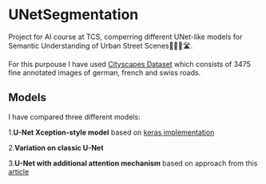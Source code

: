 # UNetSegmentation
Project for AI course at TCS, comperring different UNet-like models for Semantic Understanding of Urban Street Scenes🚗🏢🚦🛣️.

For this purpouse I have used [Cityscapes Dataset](https://www.cityscapes-dataset.com) which consists of 3475 fine annotated images of german, french and swiss roads.


## Models
I have compared three different models: 

1.__U-Net Xception-style model__ based on [keras implementation](https://keras.io/examples/vision/oxford_pets_image_segmentation/)

2.__Variation on classic U-Net__ 

3.__U-Net with additional attention mechanism__ based on approach from this [article](https://arxiv.org/abs/1804.03999)



